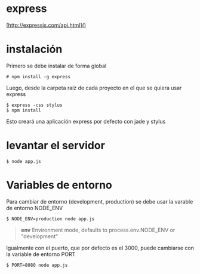 # express

[http://expressjs.com/api.html]()

# instalación

Primero se debe instalar de forma global

    # npm install -g express

Luego, desde la carpeta raíz de cada proyecto en el que se quiera usar express

    $ express -css stylus
    $ npm install

Esto creará una aplicación express por defecto con jade y stylus

# levantar el servidor

    $ node app.js

# Variables de entorno

Para cambiar de entorno (development, production) se debe usar la varable de 
entorno NODE_ENV

    $ NODE_ENV=production node app.js
    
>   **env** Environment mode, defaults to process.env.NODE_ENV or "development"

Igualmente con el puerto, que por defecto es el 3000, puede cambiarse con
la variable de entorno PORT

    $ PORT=8080 node app.js
